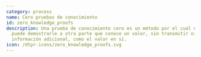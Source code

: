 ```yaml
---
category: process
name: Cero pruebas de conocimiento
id: zero_knowledge_proofs
description: Una prueba de conocimiento cero es un método por el cual una parte
  puede demostrarle a otra parte que conoce un valor, sin transmitir ninguna
  información adicional, como el valor en sí.
icon: /dtpr-icons/zero_knowledge_proofs.svg
---
```

